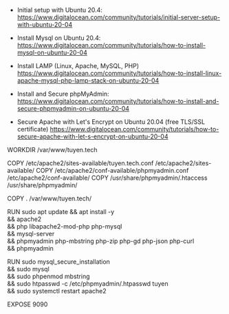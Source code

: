 
* Initial setup with Ubuntu 20.4: 
https://www.digitalocean.com/community/tutorials/initial-server-setup-with-ubuntu-20-04

* Install Mysql on Ubuntu 20.4:
https://www.digitalocean.com/community/tutorials/how-to-install-mysql-on-ubuntu-20-04

* Install LAMP (Linux, Apache, MySQL, PHP)
https://www.digitalocean.com/community/tutorials/how-to-install-linux-apache-mysql-php-lamp-stack-on-ubuntu-20-04

* Install and Secure phpMyAdmin:
https://www.digitalocean.com/community/tutorials/how-to-install-and-secure-phpmyadmin-on-ubuntu-20-04

* Secure Apache with Let's Encrypt on Ubuntu 20.04 (free TLS/SSL certificate)
https://www.digitalocean.com/community/tutorials/how-to-secure-apache-with-let-s-encrypt-on-ubuntu-20-04






WORKDIR /var/www/tuyen.tech

COPY /etc/apache2/sites-available/tuyen.tech.conf /etc/apache2/sites-available/
COPY /etc/apache2/conf-available/phpmyadmin.conf /etc/apache2/conf-available/
COPY /usr/share/phpmyadmin/.htaccess /usr/share/phpmyadmin/

COPY . /var/www/tuyen.tech/

RUN sudo apt update && apt install -y \
&& apache2 \
&& php libapache2-mod-php php-mysql \
&& mysql-server \
&& phpmyadmin php-mbstring php-zip php-gd php-json php-curl \
&& phpmyadmin 

RUN sudo mysql_secure_installation \
&& sudo mysql \
&& sudo phpenmod mbstring \
&& sudo htpasswd -c /etc/phpmyadmin/.htpasswd tuyen \
&& sudo systemctl restart apache2 

EXPOSE 9090





